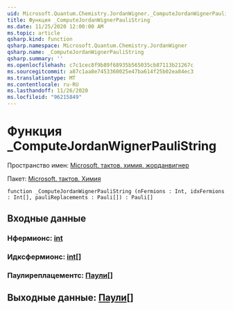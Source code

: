 ```yaml
---
uid: Microsoft.Quantum.Chemistry.JordanWigner._ComputeJordanWignerPauliString
title: Функция _ComputeJordanWignerPauliString
ms.date: 11/25/2020 12:00:00 AM
ms.topic: article
qsharp.kind: function
qsharp.namespace: Microsoft.Quantum.Chemistry.JordanWigner
qsharp.name: _ComputeJordanWignerPauliString
qsharp.summary: ''
ms.openlocfilehash: c7c1cec8f9b89f68935b565035cb87113b21267c
ms.sourcegitcommit: a87c1aa8e7453360025e47ba614f25b02ea84ec3
ms.translationtype: MT
ms.contentlocale: ru-RU
ms.lasthandoff: 11/26/2020
ms.locfileid: "96215849"
---
```

# <a name="_computejordanwignerpaulistring-function"></a>Функция _ComputeJordanWignerPauliString

Пространство имен: [Microsoft. тактов. химия. жорданвигнер](xref:Microsoft.Quantum.Chemistry.JordanWigner)

Пакет: [Microsoft. тактов. Химия](https://nuget.org/packages/Microsoft.Quantum.Chemistry)




```qsharp
function _ComputeJordanWignerPauliString (nFermions : Int, idxFermions : Int[], pauliReplacements : Pauli[]) : Pauli[]
```


## <a name="input"></a>Входные данные

### <a name="nfermions--int"></a>Нфермионс: [int](xref:microsoft.quantum.lang-ref.int)




### <a name="idxfermions--int"></a>Идксфермионс: [int](xref:microsoft.quantum.lang-ref.int)[]




### <a name="paulireplacements--pauli"></a>Паулиреплацементс: [Паули](xref:microsoft.quantum.lang-ref.pauli)[]





## <a name="output--pauli"></a>Выходные данные: [Паули](xref:microsoft.quantum.lang-ref.pauli)[]

